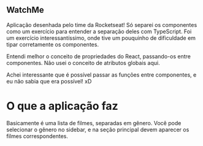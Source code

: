 ## WatchMe

Aplicação desenhada pelo time da Rocketseat! Só separei os componentes como um exercício para entender a separação deles com TypeScript. Foi um exercício interessantíssimo, onde tive um pouquinho de dificuldade em tipar corretamente os componentes.

Entendi melhor o conceito de propriedades do React, passando-os entre componentes. Não usei o conceito de atributos globais aqui.

Achei interessante que é possível passar as funções entre componentes, e eu não sabia que era possível! xD

# O que a aplicação faz

Basicamente é uma lista de filmes, separadas em gênero. Você pode selecionar o gênero no sidebar, e na seção principal devem aparecer os filmes correspondentes.